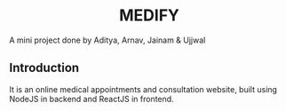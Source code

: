 <h1 align="center">MEDIFY</h1>

<p>A mini project done by Aditya, Arnav, Jainam & Ujjwal</p>

## Introduction
It is an online medical appointments and consultation website, built using NodeJS in backend and ReactJS in frontend. 

